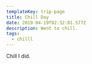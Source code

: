 ```yaml
---
templateKey: trip-page
title: Chill Day
date: 2019-04-19T02:32:01.577Z
description: Went to chill.
tags:
  - chilll
---
```

Chill I did.
